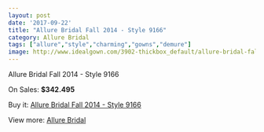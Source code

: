 ```yaml
---
layout: post
date: '2017-09-22'
title: "Allure Bridal Fall 2014 - Style 9166"
category: Allure Bridal
tags: ["allure","style","charming","gowns","demure"]
image: http://www.idealgown.com/3902-thickbox_default/allure-bridal-fall-2014-style-9166.jpg
---
```

Allure Bridal Fall 2014 - Style 9166

On Sales: **$342.495**
<a href="https://www.idealgown.com/en/allure-bridal/1817-allure-bridal-fall-2014-style-9166.html"><amp-img layout="responsive" width="600" height="600" src="//www.idealgown.com/3902-thickbox_default/allure-bridal-fall-2014-style-9166.jpg" alt="Allure Bridal Fall 2014 - Style 9166 0" /></a>
<a href="https://www.idealgown.com/en/allure-bridal/1817-allure-bridal-fall-2014-style-9166.html"><amp-img layout="responsive" width="600" height="600" src="//www.idealgown.com/3904-thickbox_default/allure-bridal-fall-2014-style-9166.jpg" alt="Allure Bridal Fall 2014 - Style 9166 1" /></a>
<a href="https://www.idealgown.com/en/allure-bridal/1817-allure-bridal-fall-2014-style-9166.html"><amp-img layout="responsive" width="600" height="600" src="//www.idealgown.com/3903-thickbox_default/allure-bridal-fall-2014-style-9166.jpg" alt="Allure Bridal Fall 2014 - Style 9166 2" /></a>

Buy it: [Allure Bridal Fall 2014 - Style 9166](https://www.idealgown.com/en/allure-bridal/1817-allure-bridal-fall-2014-style-9166.html "Allure Bridal Fall 2014 - Style 9166")

View more: [Allure Bridal](https://www.idealgown.com/en/29-allure-bridal "Allure Bridal")